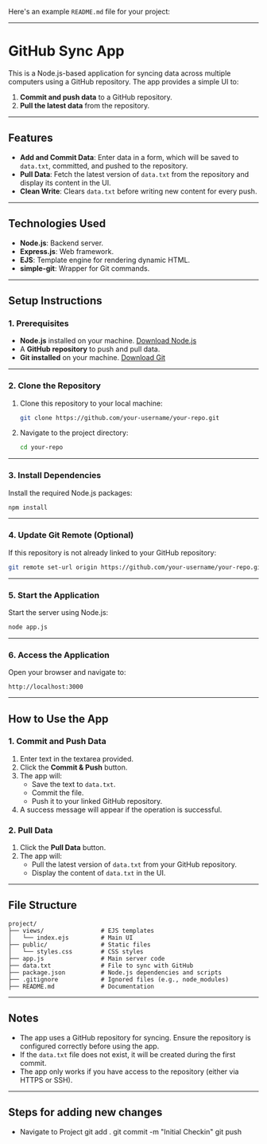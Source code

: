 Here's an example `README.md` file for your project:

---

# **GitHub Sync App**

This is a Node.js-based application for syncing data across multiple computers using a GitHub repository. The app provides a simple UI to:

1. **Commit and push data** to a GitHub repository.
2. **Pull the latest data** from the repository.

---

## **Features**
- **Add and Commit Data**: Enter data in a form, which will be saved to `data.txt`, committed, and pushed to the repository.
- **Pull Data**: Fetch the latest version of `data.txt` from the repository and display its content in the UI.
- **Clean Write**: Clears `data.txt` before writing new content for every push.

---

## **Technologies Used**
- **Node.js**: Backend server.
- **Express.js**: Web framework.
- **EJS**: Template engine for rendering dynamic HTML.
- **simple-git**: Wrapper for Git commands.

---

## **Setup Instructions**

### **1. Prerequisites**
- **Node.js** installed on your machine. [Download Node.js](https://nodejs.org/)
- A **GitHub repository** to push and pull data.
- **Git installed** on your machine. [Download Git](https://git-scm.com/)

---

### **2. Clone the Repository**
1. Clone this repository to your local machine:
   ```bash
   git clone https://github.com/your-username/your-repo.git
   ```
2. Navigate to the project directory:
   ```bash
   cd your-repo
   ```

---

### **3. Install Dependencies**
Install the required Node.js packages:
```bash
npm install
```

---

### **4. Update Git Remote (Optional)**
If this repository is not already linked to your GitHub repository:
```bash
git remote set-url origin https://github.com/your-username/your-repo.git
```

---

### **5. Start the Application**
Start the server using Node.js:
```bash
node app.js
```

---

### **6. Access the Application**
Open your browser and navigate to:
```
http://localhost:3000
```

---

## **How to Use the App**

### **1. Commit and Push Data**
1. Enter text in the textarea provided.
2. Click the **Commit & Push** button.
3. The app will:
   - Save the text to `data.txt`.
   - Commit the file.
   - Push it to your linked GitHub repository.
4. A success message will appear if the operation is successful.

### **2. Pull Data**
1. Click the **Pull Data** button.
2. The app will:
   - Pull the latest version of `data.txt` from your GitHub repository.
   - Display the content of `data.txt` in the UI.

---

## **File Structure**
```
project/
├── views/                # EJS templates
│   └── index.ejs         # Main UI
├── public/               # Static files
│   └── styles.css        # CSS styles
├── app.js                # Main server code
├── data.txt              # File to sync with GitHub
├── package.json          # Node.js dependencies and scripts
├── .gitignore            # Ignored files (e.g., node_modules)
├── README.md             # Documentation
```

---

## **Notes**
- The app uses a GitHub repository for syncing. Ensure the repository is configured correctly before using the app.
- If the `data.txt` file does not exist, it will be created during the first commit.
- The app only works if you have access to the repository (either via HTTPS or SSH).

---

## **Steps for adding new changes**
- Navigate to Project
git add .
git commit -m "Initial Checkin"
git push